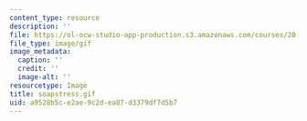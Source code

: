 ```yaml
---
content_type: resource
description: ''
file: https://ol-ocw-studio-app-production.s3.amazonaws.com/courses/20-020-introduction-to-biological-engineering-design-spring-2009/a9528b5ce2ae9c2dea87d3379df7d5b7_soapstress.gif
file_type: image/gif
image_metadata:
  caption: ''
  credit: ''
  image-alt: ''
resourcetype: Image
title: soapstress.gif
uid: a9528b5c-e2ae-9c2d-ea87-d3379df7d5b7
---
```

